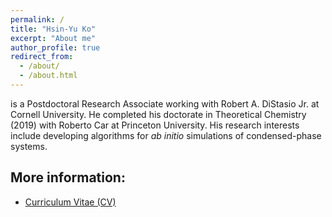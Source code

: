 ```yaml
---
permalink: /
title: "Hsin-Yu Ko"
excerpt: "About me"
author_profile: true
redirect_from: 
  - /about/
  - /about.html
---
```

is a Postdoctoral Research Associate working with Robert A. DiStasio Jr. at Cornell University.
He completed his doctorate in Theoretical Chemistry (2019) with Roberto Car at Princeton University.
His research interests include developing algorithms for _ab initio_ simulations of condensed-phase systems.


## More information:
- <u><a href="https://github.com/hsinyu-ko/hsinyu-ko.github.io/blob/85406e543485addad5fe56b21ab8f170a5e8633d/_pages/hsinyu_CV_current_public.pdf">Curriculum Vitae (CV)</a></u>
